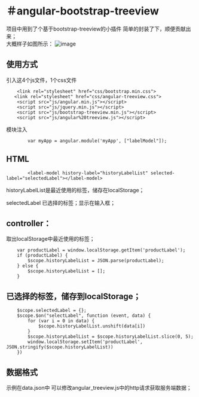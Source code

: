 ＃angular-bootstrap-treeview
==========================
项目中用到了个基于bootstrap-treeview的小插件 简单的封装了下，顺便贡献出来；<br>
大概样子如图所示：
![image](http://on20i35c9.bkt.clouddn.com/github/20170319164618.png)
## 使用方式
引入这4个js文件，1个css文件

		<link rel="stylesheet" href="css/bootstrap.min.css">
	   <link rel="stylesheet" href="css/angular-treeview.css">
		<script src="js/angular.min.js"></script>
		<script src="js/jquery.min.js"></script>
		<script src="js/bootstrap-treeview.min.js"></script>
		<script src="js/angular%20treeview.js"></script>

模块注入

		    var myApp = angular.module('myApp', ["labelModel"]);


## HTML
		    
		    <label-model history-label="historyLabelList" selected-label="selectedLabel"></label-model>

historyLabelList是最近使用的标签，储存在localStorage；

selectedLabel 已选择的标签；显示在输入框；

## controller：
取出localStorage中最近使用的标签；
		
		var productLabel = window.localStorage.getItem('productLabel');  
        if (productLabel) {
            $scope.historyLabelList = JSON.parse(productLabel);
        } else {
            $scope.historyLabelList = [];
        }
        
        
## 已选择的标签，储存到localStorage；
        $scope.selectedLabel = {};
        $scope.$on("selectLabel", function (event, data) {
            for (var i = 0 in data) {
                $scope.historyLabelList.unshift(data[i])
            }
            $scope.historyLabelList = $scope.historyLabelList.slice(0, 5);
            window.localStorage.setItem('productLabel', JSON.stringify($scope.historyLabelList))
        })
        
## 数据格式
示例在data.json中
可以修改angular_treeview.js中的http请求获取服务端数据；